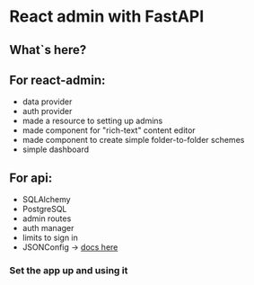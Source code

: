 # React admin with FastAPI

## What`s here?

## For react-admin:
- data provider
- auth provider
- made a resource to setting up admins
- made component for "rich-text" content editor
- made component to create simple folder-to-folder schemes
- simple dashboard

## For api:
- SQLAlchemy
- PostgreSQL
- admin routes
- auth manager
- limits to sign in
- JSONConfig -> [docs here](https://github.com/enveloss/py_json_config)

### Set the app up and using it